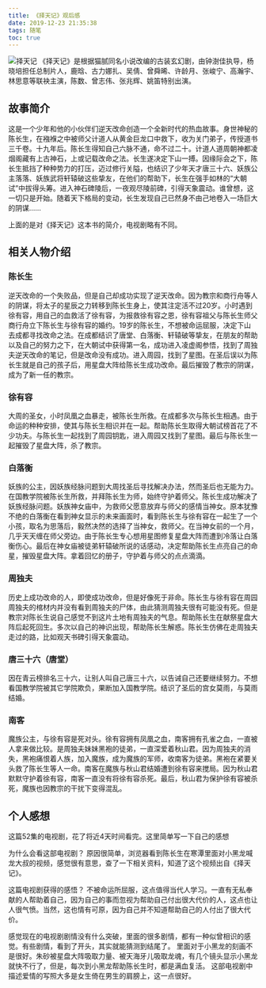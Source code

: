 ```yaml
---
title: 《择天记》观后感
date: 2019-12-23 21:35:38
tags: 随笔
toc: true
---
```

![择天记](https://gss3.bdstatic.com/-Po3dSag_xI4khGkpoWK1HF6hhy/baike/c0%3Dbaike150%2C5%2C5%2C150%2C50/sign=184a4108c6fc1e17e9b284632bf99d66/0bd162d9f2d3572c4a3c6ac28313632763d0c3d6.jpg)
《择天记》是根据猫腻同名小说改编的古装玄幻剧，由钟澍佳执导，杨晓培担任总制片人，鹿晗、古力娜扎、吴倩、曾舜晞、许龄月、张峻宁、高瀚宇、林思意等联袂主演，陈数、曾志伟、张兆辉、姚笛特别出演。
## 故事简介
这是一个少年和他的小伙伴们逆天改命创造一个全新时代的热血故事。身世神秘的陈长生，在襁褓之中被师父计道人从黄金巨龙口中救下，收为关门弟子，传授道书三千卷。十九年后。陈长生得知自己六脉不通，命不过二十。计道人道周朝神都凌烟阁藏有上古神石，上或记载改命之法。长生遂决定下山一搏。因缘际会之下，陈长生抵挡了种种势力的打压，迈过修行关隘，也结识了少年天才唐三十六、妖族公主落落、妖族武将轩辕破这些挚友，在他们的帮助下，长生在强手如林的“大朝试”中拔得头筹。进入神石碑陵后，一夜观尽陵前碑，引得天象震动。谁曾想，这一切只是开始。随着天下格局的变动，长生发现自己已然身不由己地卷入一场巨大的阴谋……
<!--more-->
上面的是对《择天记》这本书的简介，电视剧略有不同。
## 相关人物介绍
### 陈长生
逆天改命的一个失败品，但是自己却成功实现了逆天改命。因为教宗和商行舟等人的阴谋，将太子的星辰之力转移到陈长生身上，使其注定活不过20岁。小时遇到徐有容，用自己的血救活了徐有容，为报救徐有容之恩，徐有容祖父与陈长生师父商行舟立下陈长生与徐有容的婚约。19岁的陈长生，不想被命运屈服，决定下山去成都寻找改命之法。在成都结识了唐堂、白落衡、轩辕破等挚友，在朋友的帮助以及自己的努力之下，在大朝试中获得第一名，成功进入凌虚阁参悟，找到了周独夫逆天改命的笔记，但是改命没有成功。进入周园，找到了星图。在圣后误以为陈长生就是自己的孩子后，用星盘大阵给陈长生成功改命。最后摧毁了教宗的阴谋，成为了新一任的教宗。
### 徐有容
大周的圣女，小时凤凰之血暴走，被陈长生所救。在成都多次与陈长生相遇。由于命运的种种安排，使其与陈长生相识并在一起。帮助陈长生取得大朝试榜首花了不少功夫。与陈长生一起找到了周园钥匙，进入周园又找到了星图。最后与陈长生一起摧毁了星盘大阵，杀了教宗。
### 白落衡
妖族的公主，因妖族经脉问题到大周找圣后寻找解决办法，然而圣后也无能为力。在国教学院被陈长生所救，并拜陈长生为师，始终守护着师父。陈长生成功解决了妖族经脉问题。妖族神女庙中，为救师父愿意放弃与师父的感情当神女。原本犹豫不绝的白落衡在看到神女显示的未来画面时，看到陈长生与徐有容在一起生了一个小孩，取名为思落后，毅然决然的选择了当神女，救师父。在当神女前的一个月，几乎天天缠在师父旁边。由于陈长生专心想用星图修复星盘大阵而遭到冷落让白落衡伤心。最后在神女庙被徒弟轩辕破所说的话感动，决定帮助陈长生点亮自己的命星，摧毁星盘大阵。拿着回忆的册子，守护着与师父的点点滴滴。
### 周独夫
历史上成功改命的人，即使成功改命，但是好像死于非命。陈长生与徐有容在周园周独夫的棺材内并没有看到周独夫的尸体，由此猜测周独夫很有可能没有死。但是教宗对陈长生说自己感觉不到这片土地有周独夫的气息。帮助陈长生在献祭星盘大阵后起死回生。多次以自己的神识出现，帮助陈长生解惑。陈长生仿佛在走周独夫走过的路，比如观天书碑引得天象震动。
### 唐三十六（唐堂）
因在青云榜排名三十六，让别人叫自己唐三十六，以告诫自己还要继续努力。不想看国教学院被其它学院欺负，果断加入国教学院。结识了圣后的宫女莫雨，与莫雨结婚。
### 南客
魔族公主，与徐有容是死对头。徐有容拥有凤凰之血，南客拥有孔雀之血，一直被人拿来做比较。是周独夫妹妹黑袍的徒弟，一直深爱着秋山君。因为周独夫的消失，黑袍痛恨着人族，加入魔族，成为魔族的军师，收南客为徒弟。黑袍在紧要关头救了陈长生等人一命。南客在魔族与秋山君结婚遭到徐有容来搅局。因为秋山君默默守护着徐有容，南客一直没有将徐有容杀死。最后，秋山君为保护徐有容被杀死，魔族也因教宗的干扰下变得混乱。
## 个人感想
这篇52集的电视剧，花了将近4天时间看完。这里简单写一下自己的感想

为什么会看这部电视剧？
原因很简单，浏览器看到陈长生在寒潭里面对小黑龙喊龙大叔的视频，感觉很有意思，查了一下相关资料，知道了这个视频出自《择天记》。

这篇电视剧获得的感悟？
不被命运所屈服，这点值得当代人学习。一直有无私奉献的人帮助着自己，因为自己的事而忽视为帮助自己付出很大代价的人，这点也让人很气愤。当然，这也情有可原，因为自己并不知道帮助自己的人付出了很大代价。

感觉现在的电视剧剧情没有什么突破，里面的很多剧情，都有一种似曾相识的感觉。有些剧情，看到了开头，其实就能猜测到结尾了。
里面对于小黑龙的刻画不是很好。朱砂被星盘大阵吸取力量、被天海牙儿吸取龙魂，有几个镜头显示小黑龙就快不行了，但是，每次到小黑龙帮助陈长生时，都是满血复活。
这部电视剧中描述爱情的写照大多是女生倚在男生的肩膀上，这一点很好。